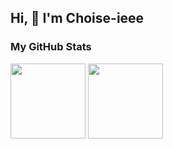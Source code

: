 ## Hi, 👋 I'm Choise-ieee

### My GitHub Stats


<div align="left">
  <img  height="120em" src="https://github-readme-stats.vercel.app/api?username=Choise-ieee&show_icons=true" /> 
  <img  height="120em" src="https://github-readme-stats.vercel.app/api/top-langs/?username=Choise-ieee&layout=compact&langs_count=6&text_color=000&icon_color=fff&theme=graywhite" />
</div>
